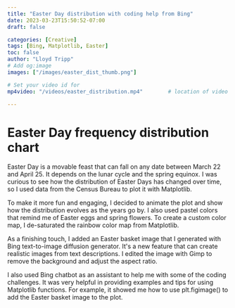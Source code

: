 ```yaml
---
title: "Easter Day distribution with coding help from Bing"
date: 2023-03-23T15:50:52-07:00
draft: false

categories: [Creative]
tags: [Bing, Matplotlib, Easter]
toc: false
author: "Lloyd Tripp"
# Add og:image 
images: ["/images/easter_dist_thumb.png"]

# Set your video id for
mp4video: "/videos/easter_distribution.mp4"        # location of video file (only mp4) 

---
```

# Easter Day frequency distribution chart  

Easter Day is a movable feast that can fall on any date between March 22 and April 25. It depends on the lunar cycle and the spring equinox. I was curious to see how the distribution of Easter Days has changed over time, so I used data from the Census Bureau to plot it with Matplotlib.

To make it more fun and engaging, I decided to animate the plot and show how the distribution evolves as the years go by. I also used pastel colors that remind me of Easter eggs and spring flowers. To create a custom color map, I de-saturated the rainbow color map from Matplotlib.

As a finishing touch, I added an Easter basket image that I generated with Bing text-to-image diffusion generator. It's a new feature that can create realistic images from text descriptions. I edited the image with Gimp to remove the background and adjust the aspect ratio.

I also used Bing chatbot as an assistant to help me with some of the coding challenges. It was very helpful in providing examples and tips for using Matplotlib functions. For example, it showed me how to use plt.figimage() to add the Easter basket image to the plot.
